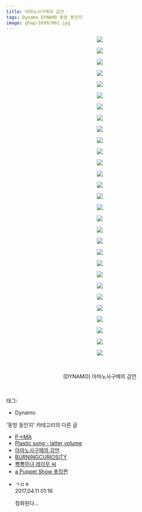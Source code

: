 ```yaml
---
title: 아마노사구메의 감언
tags: Dynamo DYNAMO 동방_동인지
image: ghap/1699/001.jpg
---
```

<div class="article">
<p style="text-align: center; clear: none; float: none;"><img src="{{ site.nasurl }}/ghap/1699/001.jpg"/></p>
<p style="text-align: center; clear: none; float: none;"><img src="{{ site.nasurl }}/ghap/1699/002.jpg"/></p>
<p style="text-align: center; clear: none; float: none;"><img src="{{ site.nasurl }}/ghap/1699/003.jpg"/></p>
<p style="text-align: center; clear: none; float: none;"><img src="{{ site.nasurl }}/ghap/1699/004.jpg"/></p>
<p style="text-align: center; clear: none; float: none;"><img src="{{ site.nasurl }}/ghap/1699/005.jpg"/></p>
<p style="text-align: center; clear: none; float: none;"><img src="{{ site.nasurl }}/ghap/1699/006.jpg"/></p>
<p style="text-align: center; clear: none; float: none;"><img src="{{ site.nasurl }}/ghap/1699/007.jpg"/></p>
<p style="text-align: center; clear: none; float: none;"><img src="{{ site.nasurl }}/ghap/1699/008.jpg"/></p>
<p style="text-align: center; clear: none; float: none;"><img src="{{ site.nasurl }}/ghap/1699/009.jpg"/></p>
<p style="text-align: center; clear: none; float: none;"><img src="{{ site.nasurl }}/ghap/1699/010.jpg"/></p>
<p style="text-align: center; clear: none; float: none;"><img src="{{ site.nasurl }}/ghap/1699/011.jpg"/></p>
<p style="text-align: center; clear: none; float: none;"><img src="{{ site.nasurl }}/ghap/1699/012.jpg"/></p>
<p style="text-align: center; clear: none; float: none;"><img src="{{ site.nasurl }}/ghap/1699/013.jpg"/></p>
<p style="text-align: center; clear: none; float: none;"><img src="{{ site.nasurl }}/ghap/1699/014.jpg"/></p>
<p style="text-align: center; clear: none; float: none;"><img src="{{ site.nasurl }}/ghap/1699/015.jpg"/></p>
<p style="text-align: center; clear: none; float: none;"><img src="{{ site.nasurl }}/ghap/1699/016.jpg"/></p>
<p style="text-align: center; clear: none; float: none;"><img src="{{ site.nasurl }}/ghap/1699/017.jpg"/></p>
<p style="text-align: center; clear: none; float: none;"><img src="{{ site.nasurl }}/ghap/1699/018.jpg"/></p>
<p style="text-align: center; clear: none; float: none;"><img src="{{ site.nasurl }}/ghap/1699/019.jpg"/></p>
<p style="text-align: center; clear: none; float: none;"><img src="{{ site.nasurl }}/ghap/1699/020.jpg"/></p>
<p style="text-align: center; clear: none; float: none;"><img src="{{ site.nasurl }}/ghap/1699/021.jpg"/></p>
<p style="text-align: center; clear: none; float: none;"><img src="{{ site.nasurl }}/ghap/1699/022.jpg"/></p>
<p style="text-align: center; clear: none; float: none;"><img src="{{ site.nasurl }}/ghap/1699/023.jpg"/></p>
<p style="text-align: center; clear: none; float: none;"><img src="{{ site.nasurl }}/ghap/1699/024.jpg"/></p>
<p style="text-align: center; clear: none; float: none;"><img src="{{ site.nasurl }}/ghap/1699/025.jpg"/></p>
<p style="text-align: center; clear: none; float: none;"><img src="{{ site.nasurl }}/ghap/1699/026.jpg"/></p>
<p style="text-align: center; clear: none; float: none;"><img src="{{ site.nasurl }}/ghap/1699/027.jpg"/></p>
<p style="text-align: center; clear: none; float: none;"><img src="{{ site.nasurl }}/ghap/1699/028.jpg"/></p>
<p style="text-align: center; clear: none; float: none;"><img src="{{ site.nasurl }}/ghap/1699/029.jpg"/></p>
<p style="text-align: center; clear: none; float: none;"><br/></p>
<p style="text-align: center; clear: none; float: none;">[DYNAMO] 아마노사구메의 감언</p>
<p><br/></p>
</div><div class="tagTrail">
<p>태그: </p>
<ul>
<li>Dynamo</li>
</ul>
</div><div class="another">
<p>'동방 동인지' 카테고리의 다른 글</p>
<ul>
<li><a href="/2016-08-19-ghap_1701">P→MA</a></li>
<li><a href="/2016-08-19-ghap_1700">Plastic song - latter volume</a></li>
<li><a href="/2016-08-19-ghap_1699">아마노사구메의 감언</a></li>
<li><a href="/2016-08-19-ghap_1698">BURNINGCURIOSITY</a></li>
<li><a href="/2016-08-19-ghap_1697">뽁뽁무녀 레이무 씨</a></li>
<li><a href="/2016-08-19-ghap_1696">a Puppet Show 총집편</a></li>
</ul>
</div><div class="cb_module cb_fluid">
<div class="cb_wrt cb_profile">
<div class="comment">
<ul>
<li class="cb_thumb_off" id="comment14962366">
<div class="cb_comment_area">
<div class="cb_info_area">
<div class="cb_section">
<span class="cb_nick_name">ㄱㅁㅎ</span>
</div>
<div class="cb_section">
<span class="cb_date">2017.04.11 01:16 </span>
</div>
</div>
<div class="cb_dsc_comment">
<p class="cb_dsc">
											정화된다...
										</p>
</div>
</div></li>
</ul>
</div>
</div><!-- commentList close -->
</div>